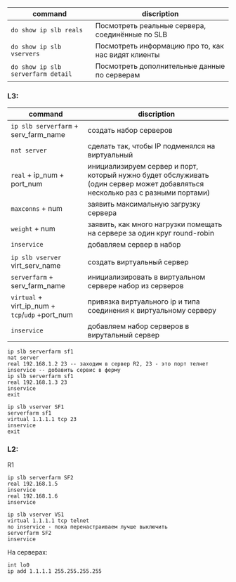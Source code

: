 
| command                            | discription                                         |
| ---------------------------------- | --------------------------------------------------- |
| `do show ip slb reals`             | Посмотреть реальные сервера, соединённые по SLB     |
| `do show ip slb vservers`          | Посмотреть информацию про то, как нас видят клиенты |
| `do show ip slb serverfarm detail` | Посмотреть дополнительные данные по серверам        |

### L3:

| command                                         | discription                                                                                                                   |
| ----------------------------------------------- | ----------------------------------------------------------------------------------------------------------------------------- |
| `ip slb serverfarm` + serv_farm_name            | создать набор серверов                                                                                                        |
| `nat server`                                    | сделать так, чтобы IP подменялся на виртуальный                                                                               |
| `real` + ip_num + port_num                      | инициализируем сервер и порт, который нужно будет обслуживать (один сервер может добавляться несколько раз с разными портами) |
| `maxconns` + num                                | заявить максимальную загрузку сервера                                                                                         |
| `weight` + num                                  | заявить, как много нагрузки помещать на сервере за один круг round-robin                                                      |
| `inservice`                                     | добавляем сервер в набор                                                                                                      |
|                                                 |                                                                                                                               |
| `ip slb vserver` virt_serv_name                 | создать виртуальный сервер                                                                                                    |
| `serverfarm` + serv_farm_name                   | инициализировать в виртуальном сервере набор из серверов                                                                      |
| `virtual` + virt_ip_num + `tcp`/`udp` +port_num | привязка виртуального ip и типа соединения к виртуальному серверу                                                             |
| `inservice`                                     | добавляем набор серверов в вирутальный сервер                                                                                 |
```
ip slb serverfarm sf1
nat server
real 192.168.1.2 23 -- заходим в сервер R2, 23 - это порт телнет
inservice -- добавить сервис в ферму
ip slb serverfarm sf1
real 192.168.1.3 23
inservice
exit

ip slb vserver SF1
serverfarm sf1
virtual 1.1.1.1 tcp 23
inservice
exit
```

### L2:
R1
```
ip slb serverfarm SF2
real 192.168.1.5
inservice
real 192.168.1.6
inservice

ip slb vserver VS1
virtual 1.1.1.1 tcp telnet
no inservice - пока перенастраиваем лучше выключить
serverfarm SF2
inservice
```

На серверах:
```
int lo0
ip add 1.1.1.1 255.255.255.255
```
